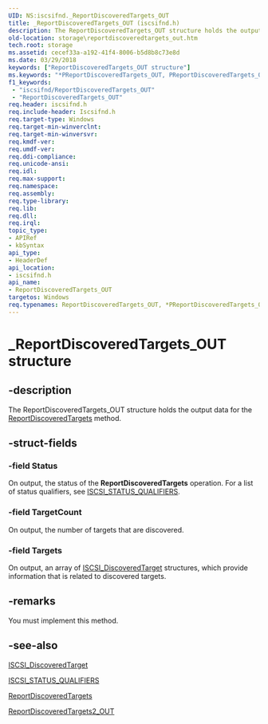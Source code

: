 ```yaml
---
UID: NS:iscsifnd._ReportDiscoveredTargets_OUT
title: _ReportDiscoveredTargets_OUT (iscsifnd.h)
description: The ReportDiscoveredTargets_OUT structure holds the output data for the ReportDiscoveredTargets method.
old-location: storage\reportdiscoveredtargets_out.htm
tech.root: storage
ms.assetid: cecef33a-a192-41f4-8006-b5d8b8c73e8d
ms.date: 03/29/2018
keywords: ["ReportDiscoveredTargets_OUT structure"]
ms.keywords: "*PReportDiscoveredTargets_OUT, PReportDiscoveredTargets_OUT, PReportDiscoveredTargets_OUT structure pointer [Storage Devices], ReportDiscoveredTargets_OUT, ReportDiscoveredTargets_OUT structure [Storage Devices], _ReportDiscoveredTargets_OUT, iscsifnd/PReportDiscoveredTargets_OUT, iscsifnd/ReportDiscoveredTargets_OUT, storage.reportdiscoveredtargets_out, structs-iSCSI_77e4d614-2993-45b7-8716-cc6eea197e22.xml"
f1_keywords:
 - "iscsifnd/ReportDiscoveredTargets_OUT"
 - "ReportDiscoveredTargets_OUT"
req.header: iscsifnd.h
req.include-header: Iscsifnd.h
req.target-type: Windows
req.target-min-winverclnt: 
req.target-min-winversvr: 
req.kmdf-ver: 
req.umdf-ver: 
req.ddi-compliance: 
req.unicode-ansi: 
req.idl: 
req.max-support: 
req.namespace: 
req.assembly: 
req.type-library: 
req.lib: 
req.dll: 
req.irql: 
topic_type:
- APIRef
- kbSyntax
api_type:
- HeaderDef
api_location:
- iscsifnd.h
api_name:
- ReportDiscoveredTargets_OUT
targetos: Windows
req.typenames: ReportDiscoveredTargets_OUT, *PReportDiscoveredTargets_OUT
---
```


# _ReportDiscoveredTargets_OUT structure


## -description


The ReportDiscoveredTargets_OUT structure holds the output data for the <a href="https://docs.microsoft.com/windows-hardware/drivers/storage/reportdiscoveredtargets">ReportDiscoveredTargets</a> method.


## -struct-fields




### -field Status

On output, the status of the <b>ReportDiscoveredTargets</b> operation. For a list of status qualifiers, see <a href="https://docs.microsoft.com/windows-hardware/drivers/storage/iscsi-status-qualifiers">ISCSI_STATUS_QUALIFIERS</a>. 


### -field TargetCount

On output, the number of targets that are discovered. 


### -field Targets

On output, an array of <a href="https://docs.microsoft.com/windows-hardware/drivers/ddi/iscsifnd/ns-iscsifnd-_iscsi_discoveredtarget">ISCSI_DiscoveredTarget</a> structures, which provide information that is related to discovered targets. 


## -remarks



You must implement this method.




## -see-also




<a href="https://docs.microsoft.com/windows-hardware/drivers/ddi/iscsifnd/ns-iscsifnd-_iscsi_discoveredtarget">ISCSI_DiscoveredTarget</a>



<a href="https://docs.microsoft.com/windows-hardware/drivers/storage/iscsi-status-qualifiers">ISCSI_STATUS_QUALIFIERS</a>



<a href="https://docs.microsoft.com/windows-hardware/drivers/storage/reportdiscoveredtargets">ReportDiscoveredTargets</a>



<a href="https://docs.microsoft.com/windows-hardware/drivers/ddi/iscsifnd/ns-iscsifnd-_reportdiscoveredtargets2_out">ReportDiscoveredTargets2_OUT</a>
 

 

